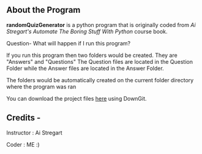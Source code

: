 

## About the Program

**randomQuizGenerator** is a python program that is originally coded from *Ai Stregart's Automate The Boring Stuff
With Python* course book.

Question-
What will happen if I run this program?

If you run this program then two folders would be created. They are "Answers" and "Questions"
The Question files are located in the Question Folder while the Answer files are located in the Answer Folder.

The folders would be automatically created on the current folder directory where the program was ran


You can download the project files [here](https://minhaskamal.github.io/DownGit/#/home?url=https:%2F%2Fgithub.com%2FCode-Blender-7%2FSmall_Projects__01%2Ftree%2Fmain%2FRGBA%20Finder)
 using DownGit.
## Credits -

Instructor : Ai Stregart

Coder : ME :)


